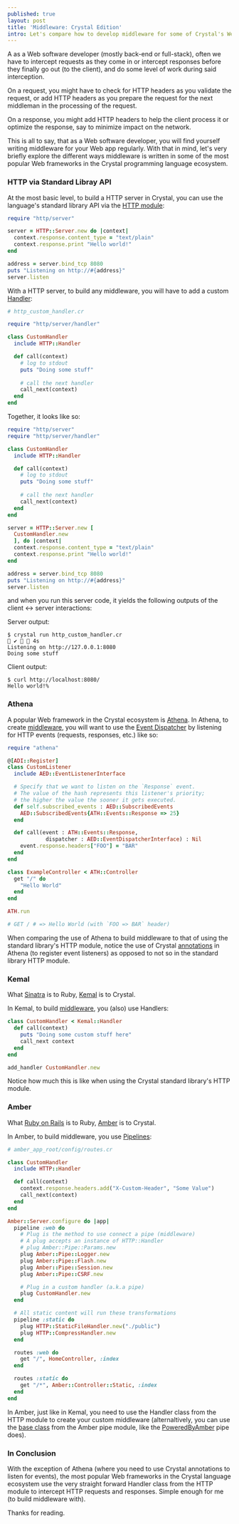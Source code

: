 ```yaml
---
published: true
layout: post
title: 'Middleware: Crystal Edition'
intro: Let's compare how to develop middleware for some of Crystal's Web app frameworks
---
```


A as a Web software developer (mostly back-end or full-stack), often we have to intercept requests as they come in or intercept responses before they finally go out (to the client), and do some level of work during said interception.

On a request, you might have to check for HTTP headers as you validate the request, or add HTTP headers as you prepare the request for the next middleman in the processing of the request.

On a response, you might add HTTP headers to help the client process it or optimize the response, say to minimize impact on the network.

This is all to say, that as a Web software developer, you will find yourself writing middleware for your Web app regularly. With that in mind, let's very briefly explore the different ways middleware is written in some of the most popular Web frameworks in the Crystal programming language ecosystem.

### HTTP via Standard Libray API
At the most basic level, to build a HTTP server in Crystal, you can use the language's standard library API via the [HTTP module][0]:
```ruby
require "http/server"

server = HTTP::Server.new do |context|
  context.response.content_type = "text/plain"
  context.response.print "Hello world!"
end

address = server.bind_tcp 8080
puts "Listening on http://#{address}"
server.listen
```

With a HTTP server, to build any middleware, you will have to add a custom [Handler][1]:
```ruby
# http_custom_handler.cr

require "http/server/handler"

class CustomHandler
  include HTTP::Handler

  def call(context)
    # log to stdout
    puts "Doing some stuff"
    
    # call the next handler
    call_next(context)
  end
end
```

Together, it looks like so:
```ruby
require "http/server"
require "http/server/handler"

class CustomHandler
  include HTTP::Handler

  def call(context)
    # log to stdout
    puts "Doing some stuff"
    
    # call the next handler
    call_next(context)
  end
end

server = HTTP::Server.new [
  CustomHandler.new
  ], do |context|
  context.response.content_type = "text/plain"
  context.response.print "Hello world!"
end

address = server.bind_tcp 8080
puts "Listening on http://#{address}"
server.listen
```

and when you run this server code, it yields the following outputs of the client <-> server interactions:

Server output:
```
$ crystal run http_custom_handler.cr                                                                               ✔   4s
Listening on http://127.0.0.1:8080
Doing some stuff
```

Client output:
```
$ curl http://localhost:8080/
Hello world!% 
```

### Athena
A popular Web framework in the Crystal ecosystem is [Athena][2]. In Athena, to create [middleware][3], you will want to use the [Event Dispatcher][4] by listening for HTTP events (requests, responses, etc.) like so:
```ruby
require "athena"

@[ADI::Register]
class CustomListener
  include AED::EventListenerInterface

  # Specify that we want to listen on the `Response` event.
  # The value of the hash represents this listener's priority;
  # the higher the value the sooner it gets executed.
  def self.subscribed_events : AED::SubscribedEvents
    AED::SubscribedEvents{ATH::Events::Response => 25}
  end

  def call(event : ATH::Events::Response,
            dispatcher : AED::EventDispatcherInterface) : Nil
    event.response.headers["FOO"] = "BAR"
  end
end

class ExampleController < ATH::Controller
  get "/" do
    "Hello World"
  end
end

ATH.run

# GET / # => Hello World (with `FOO => BAR` header)
```

When comparing the use of Athena to build middleware to that of using the standard library's HTTP module, notice the use of Crystal [annotations][5] in Athena (to register event listeners) as opposed to not so in the standard library HTTP module.

### Kemal
What [Sinatra][6] is to Ruby, [Kemal][7] is to Crystal.

In Kemal, to build [middleware][8], you (also) use Handlers:
```ruby
class CustomHandler < Kemal::Handler
  def call(context)
    puts "Doing some custom stuff here"
    call_next context
  end
end

add_handler CustomHandler.new
```

Notice how much this is like when using the Crystal standard library's HTTP module.

### Amber
What [Ruby on Rails][9] is to Ruby, [Amber][10] is to Crystal.

In Amber, to build middleware, you use [Pipelines][11]:
```ruby
# amber_app_root/config/routes.cr

class CustomHandler
  include HTTP::Handler

  def call(context)
    context.response.headers.add("X-Custom-Header", "Some Value")
    call_next(context)
  end
end

Amber::Server.configure do |app|
  pipeline :web do
    # Plug is the method to use connect a pipe (middleware)
    # A plug accepts an instance of HTTP::Handler
    # plug Amber::Pipe::Params.new
    plug Amber::Pipe::Logger.new
    plug Amber::Pipe::Flash.new
    plug Amber::Pipe::Session.new
    plug Amber::Pipe::CSRF.new

    # Plug in a custom handler (a.k.a pipe)
    plug CustomHandler.new
  end

  # All static content will run these transformations
  pipeline :static do
    plug HTTP::StaticFileHandler.new("./public")
    plug HTTP::CompressHandler.new
  end

  routes :web do
    get "/", HomeController, :index
  end

  routes :static do
    get "/*", Amber::Controller::Static, :index
  end
end
```

In Amber, just like in Kemal, you need to use the Handler class from the HTTP module to create your custom middleware (alternaltively, you can use the [base class][12] from the Amber pipe module, like the [PoweredByAmber][13] pipe does).

### In Conclusion
With the exception of Athena (where you need to use Crystal annotations to listen for events), the most popular Web frameworks in the Crystal language ecosystem use the very straight forward Handler class from the HTTP module to intercept HTTP requests and responses. Simple enough for me (to build middleware with). 

Thanks for reading.

[0]: https://crystal-lang.org/api/1.6.2/HTTP.html
[1]: https://crystal-lang.org/api/1.6.2/HTTP/Handler.html
[2]: https://athenaframework.org/
[3]: https://athenaframework.org/getting_started/advanced_usage/#middleware
[4]: https://athenaframework.org/components/event_dispatcher/
[5]: https://crystal-lang.org/reference/1.6/syntax_and_semantics/annotations/index.html
[6]: https://sinatrarb.com/
[7]: https://kemalcr.com/
[8]: https://kemalcr.com/guide/#middleware
[9]: https://rubyonrails.org/
[10]: https://docs.amberframework.org/amber/
[11]: https://docs.amberframework.org/amber/guides/routing/pipelines
[12]: https://github.com/amberframework/amber/blob/master/src/amber/pipes/base.cr
[13]: https://github.com/amberframework/amber/blob/master/src/amber/pipes/powered_by_amber.cr